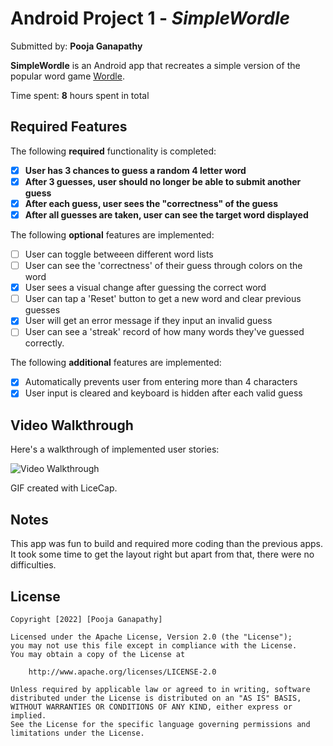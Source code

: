 # Android Project 1 - *SimpleWordle*

Submitted by: **Pooja Ganapathy**

**SimpleWordle** is an Android app that recreates a simple version of the popular word game [Wordle](https://www.nytimes.com/games/wordle/index.html). 

Time spent: **8** hours spent in total

## Required Features

The following **required** functionality is completed:

- [X] **User has 3 chances to guess a random 4 letter word**
- [X] **After 3 guesses, user should no longer be able to submit another guess**
- [X] **After each guess, user sees the "correctness" of the guess**
- [X] **After all guesses are taken, user can see the target word displayed**

The following **optional** features are implemented:

- [ ] User can toggle betweeen different word lists
- [ ] User can see the 'correctness' of their guess through colors on the word 
- [X] User sees a visual change after guessing the correct word
- [ ] User can tap a 'Reset' button to get a new word and clear previous guesses
- [X] User will get an error message if they input an invalid guess
- [ ] User can see a 'streak' record of how many words they've guessed correctly.

The following **additional** features are implemented:

* [X] Automatically prevents user from entering more than 4 characters
* [X] User input is cleared and keyboard is hidden after each valid guess

## Video Walkthrough

Here's a walkthrough of implemented user stories:

<img src='http://i.imgur.com/bphP8L0.gif' title='Video Walkthrough' width='' alt='Video Walkthrough' />

GIF created with LiceCap. 

## Notes

This app was fun to build and required more coding than the previous apps. It took some time to get the layout right but apart from that, there were no difficulties.

## License

    Copyright [2022] [Pooja Ganapathy]

    Licensed under the Apache License, Version 2.0 (the "License");
    you may not use this file except in compliance with the License.
    You may obtain a copy of the License at

        http://www.apache.org/licenses/LICENSE-2.0

    Unless required by applicable law or agreed to in writing, software
    distributed under the License is distributed on an "AS IS" BASIS,
    WITHOUT WARRANTIES OR CONDITIONS OF ANY KIND, either express or implied.
    See the License for the specific language governing permissions and
    limitations under the License.
